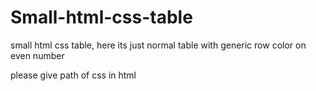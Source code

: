 # Small-html-css-table
small html css table, here its just normal table with generic row color on even number 

please give path of css in html 
